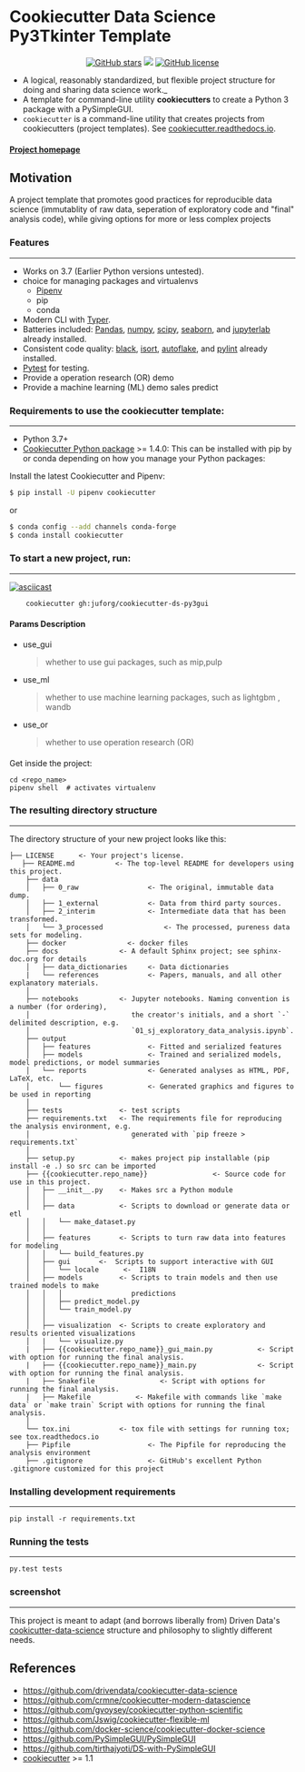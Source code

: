 # Cookiecutter Data Science Py3Tkinter Template
<p align="center">
<a href="https://github.com/juforg/cookiecutter-ds-py3gui/stargazers"><img alt="GitHub stars" src="https://img.shields.io/github/stars/juforg/cookiecutter-ds-py3gui?style=social"></a>
    <a>
        <img src="https://img.shields.io/badge/Python-3.x-informational" />
    </a>
    <a href="https://github.com/juforg/cookiecutter-ds-py3gui/blob/main/LICENSE"><img alt="GitHub license" src="https://img.shields.io/github/license/juforg/cookiecutter-ds-py3gui?color=blue"></a>
</p>


- A logical, reasonably standardized, but flexible project structure for doing and sharing data science work._
- A template for command-line utility **cookiecutters** to create a Python 3 package with a PySimpleGUI.
- `cookiecutter` is a command-line utility that creates projects from 
cookiecutters (project templates). See
[cookiecutter.readthedocs.io](https://cookiecutter.readthedocs.io/en/1.7.0/index.html).

#### [Project homepage](https://github.com/juforg/cookiecutter-ds-py3gui/)

## Motivation

A project template that promotes good practices for reproducible 
data science (immutablity of raw data, seperation of exploratory code and 
"final" analysis code), while giving options for more or less complex projects

### Features
-----------

* Works on 3.7 (Earlier Python versions untested).
* choice for managing packages and virtualenvs
    - [Pipenv] 
    - pip
    - conda
* Modern CLI with [Typer].
* Batteries included: [Pandas], [numpy], [scipy], [seaborn], and [jupyterlab] already installed.
* Consistent code quality: [black], [isort], [autoflake], and [pylint] already installed.
* [Pytest] for testing.
* Provide a operation research (OR) demo
* Provide a machine learning (ML) demo  sales predict

### Requirements to use the cookiecutter template:
-----------
 - Python 3.7+
 - [Cookiecutter Python package](http://cookiecutter.readthedocs.org/en/latest/installation.html) >= 1.4.0: This can be installed with pip by or conda depending on how you manage your Python packages:

Install the latest Cookiecutter and Pipenv:
``` bash
$ pip install -U pipenv cookiecutter
```

or

``` bash
$ conda config --add channels conda-forge
$ conda install cookiecutter
```

### To start a new project, run:
------------
[![asciicast](https://asciinema.org/a/uyfETRhchKNX0FyQiuB2ZX3IY.svg)](https://asciinema.org/a/uyfETRhchKNX0FyQiuB2ZX3IY)
```bash
    cookiecutter gh:juforg/cookiecutter-ds-py3gui
```
#### Params Description
- use_gui
    > whether to use gui packages, such as mip,pulp 
- use_ml
    > whether to use machine learning packages, such as lightgbm , wandb
- use_or
    > whether to use operation research (OR)
####
Get inside the project:

    cd <repo_name>
    pipenv shell  # activates virtualenv


### The resulting directory structure
------------

The directory structure of your new project looks like this: 

```
├── LICENSE      <- Your project's license.
   ├── README.md          <- The top-level README for developers using this project.
    ├── data
    │   ├── 0_raw                 <- The original, immutable data dump.
    │   ├── 1_external            <- Data from third party sources.
    │   ├── 2_interim             <- Intermediate data that has been transformed.
    │   └── 3_processed               <- The processed, pureness data sets for modeling.
    ├── docker               <- docker files
    ├── docs               <- A default Sphinx project; see sphinx-doc.org for details
    │   ├── data_dictionaries     <- Data dictionaries
    |   └── references            <- Papers, manuals, and all other explanatory materials.
    │
    ├── notebooks          <- Jupyter notebooks. Naming convention is a number (for ordering),
    │                         the creator's initials, and a short `-` delimited description, e.g.
    │                         `01_sj_exploratory_data_analysis.ipynb`.
    ├── output
    │   ├── features              <- Fitted and serialized features
    │   ├── models                <- Trained and serialized models, model predictions, or model summaries
    │   └── reports               <- Generated analyses as HTML, PDF, LaTeX, etc.
    │       └── figures           <- Generated graphics and figures to be used in reporting
    │
    ├── tests              <- test scripts
    ├── requirements.txt   <- The requirements file for reproducing the analysis environment, e.g.
    │                         generated with `pip freeze > requirements.txt`
    │
    ├── setup.py           <- makes project pip installable (pip install -e .) so src can be imported
    ├── {{cookiecutter.repo_name}}                <- Source code for use in this project.
    │   ├── __init__.py    <- Makes src a Python module
    │   │
    │   ├── data           <- Scripts to download or generate data or etl
    │   │   └── make_dataset.py
    │   │
    │   ├── features       <- Scripts to turn raw data into features for modeling
    │   │   └── build_features.py
    │   ├── gui       <-  Scripts to support interactive with GUI
    │   │   └── locale      <-  I18N
    │   ├── models         <- Scripts to train models and then use trained models to make
    │   │   │                 predictions
    │   │   ├── predict_model.py
    │   │   └── train_model.py
    │   │
    │   ├── visualization  <- Scripts to create exploratory and results oriented visualizations
    │   |   └── visualize.py
    |   ├── {{cookiecutter.repo_name}}_gui_main.py           <- Script with option for running the final analysis.
    |   ├── {{cookiecutter.repo_name}}_main.py               <- Script with option for running the final analysis.
    |   ├── Snakefile                <- Script with options for running the final analysis.
    |   ├── Makefile           <- Makefile with commands like `make data` or `make train` Script with options for running the final analysis.
    │
    └── tox.ini            <- tox file with settings for running tox; see tox.readthedocs.io
    ├── Pipfile                   <- The Pipfile for reproducing the analysis environment
    ├── .gitignore                <- GitHub's excellent Python .gitignore customized for this project
```


### Installing development requirements
------------

    pip install -r requirements.txt

### Running the tests
------------

    py.test tests


### screenshot
----------

This project is meant to adapt (and borrows liberally from) Driven Data's 
[cookicutter-data-science](https://drivendata.github.io/cookiecutter-data-science#keep-secrets-and-configuration-out-of-version-control) 
structure and philosophy to slightly different needs.

## References
- https://github.com/drivendata/cookiecutter-data-science
- https://github.com/crmne/cookiecutter-modern-datascience
- https://github.com/gvoysey/cookiecutter-python-scientific
- https://github.com/Jswig/cookiecutter-flexible-ml
- https://github.com/docker-science/cookiecutter-docker-science
- https://github.com/PySimpleGUI/PySimpleGUI
- https://github.com/tirthajyoti/DS-with-PySimpleGUI
- [cookiecutter](https://cookiecutter.readthedocs.io/en/1.7.0/min) >= 1.1


[Cookiecutter]: https://github.com/audreyr/cookiecutter
[Pipenv]: https://pipenv.pypa.io/en/latest/
[Weights and Biases]: https://www.wandb.com/
[MLFlow]: https://mlflow.org/
[asyncio]: https://docs.python.org/3/library/asyncio.html
[Typer]: https://typer.tiangolo.com/
[Pandas]: https://pandas.pydata.org/
[numpy]: https://numpy.org/
[scipy]: https://www.scipy.org/
[seaborn]: https://seaborn.pydata.org/
[jupyterlab]: https://jupyterlab.readthedocs.io/en/stable/
[black]: https://github.com/psf/black
[isort]: https://github.com/timothycrosley/isort
[autoflake]: https://github.com/myint/autoflake
[pylint]: https://www.pylint.org/
[Pytest]: https://docs.pytest.org/en/latest/
[PySimpleGUI]: https://github.com/PySimpleGUI/PySimpleGUI
